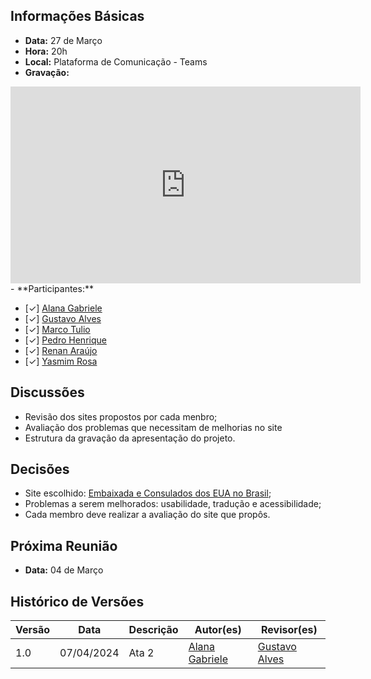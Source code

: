 ## Informações Básicas

- **Data:** 27 de Março
- **Hora:** 20h
- **Local:** Plataforma de Comunicação - Teams
- **Gravação:** 
<iframe width="560" height="315" src="https://www.youtube.com/embed/G7-xmPqITxY?si=WmemVt_osbT0xeRV" title="YouTube video player" frameborder="0" allow="accelerometer; autoplay; clipboard-write; encrypted-media; gyroscope; picture-in-picture; web-share" referrerpolicy="strict-origin-when-cross-origin" allowfullscreen></iframe>
- **Participantes:**

  - [✓] [Alana Gabriele](https://github.com/alanagabriele) <br>
  - [✓] [Gustavo Alves](https://github.com/gustaallves)<br>
  - [✓] [Marco Tulio](https://github.com/MarcoTulioSoares)<br>
  - [✓] [Pedro Henrique](https://github.com/PedroHenrique061)<br>
  - [✓] [Renan Araújo](https://github.com/renantfm4)<br>
  - [✓] [Yasmim Rosa](https://github.com/yaskisoba)<br>

## Discussões

- Revisão dos sites propostos por cada menbro;
- Avaliação dos problemas que necessitam de melhorias no site
- Estrutura da gravação da apresentação do projeto.

## Decisões

- Site escolhido: [Embaixada e Consulados dos EUA no Brasil](https://br.usembassy.gov/pt/visas-pt/);
- Problemas a serem melhorados: usabilidade, tradução e acessibilidade;
- Cada membro deve realizar a avaliação do site que propôs.

## Próxima Reunião

- **Data:** 04 de Março

## Histórico de Versões

| Versão |    Data    | Descrição                     | Autor(es)                                          | Revisor(es) |
| ------ | :--------: | ----------------------------- | -------------------------------------------------- | ----------- |
| 1.0    | 07/04/2024 | Ata 2 | [Alana Gabriele](https://github.com/alanagabriele) |  [Gustavo Alves](https://github.com/gustaallves) |
